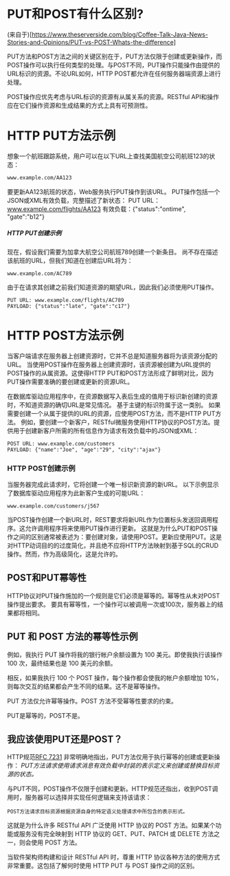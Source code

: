 # PUT和POST有什么区别?


(来自于)[https://www.theserverside.com/blog/Coffee-Talk-Java-News-Stories-and-Opinions/PUT-vs-POST-Whats-the-difference]

PUT方法和POST方法之间的关键区别在于，PUT方法仅限于创建或更新操作，而POST操作可以执行任何类型的处理。与POST不同，PUT操作只能操作由提供的URL标识的资源。不论URL如何，HTTP POST都允许在任何服务器端资源上进行处理。

POST操作应优先考虑与URL标识的资源有从属关系的资源。RESTful API和操作应在它们操作资源和生成结果的方式上具有可预测性。

# HTTP PUT方法示例

想象一个航班跟踪系统，用户可以在以下URL上查找美国航空公司航班123的状态：
```markdown
www.example.com/AA123
```
要更新AA123航班的状态，Web服务执行PUT操作到该URL。
PUT操作包括一个JSON或XML有效负载，完整描述了新状态：
PUT URL：www.example.com/flights/AA123
有效负载：{"status":"ontime", "gate":"b12"}

##### HTTP PUT创建示例
现在，假设我们需要为加拿大航空公司航班789创建一个新条目。
尚不存在描述该航班的URL，但我们知道在创建后URL将为：
```
www.example.com/AC789
```
由于在请求其创建之前我们知道资源的期望URL，因此我们必须使用PUT操作。
```
PUT URL: www.example.com/flights/AC789
PAYLOAD: {"status":"late", "gate":"c17"}
```

# HTTP POST方法示例
当客户端请求在服务器上创建资源时，它并不总是知道服务器将为该资源分配的URL。
当使用POST操作在服务器上创建资源时，该资源被创建为URL提供的POST操作的从属资源。这使得HTTP PUT和POST方法形成了鲜明对比，因为PUT操作需要准确的要创建或更新的资源URL。

在数据库驱动应用程序中，在资源数据写入表后生成的值用于标识新创建的资源时，不知道资源的确切URL是常见情况。
基于主键的标识符属于这一类别。
如果需要创建一个从属于提供的URL的资源，应使用POST方法，而不是HTTP PUT方法。
例如，要创建一个新客户，RESTful微服务使用HTTP协议的POST方法。提供用于创建新客户所需的所有信息作为请求有效负载中的JSON或XML：
```
POST URL: www.example.com/customers
PAYLOAD: {"name":"Joe", "age":"29", "city":"ajax"}
```

### HTTP POST创建示例

当服务器完成此请求时，它将创建一个唯一标识新资源的新URL。
以下示例显示了数据库驱动应用程序为此新客户生成的可能URL：
```
www.example.com/customers/j567
```
当POST操作创建一个新URL时，REST要求将新URL作为位置标头发送回调用程序。这允许调用程序将来使用PUT操作进行更新。
这就是为什么PUT和POST操作之间的区别通常被表述为：要创建对象，请使用POST。更新应使用PUT。这是对HTTP动词目的的过度简化，并且绝不应将HTTP方法映射到基于SQL的CRUD操作。然而，作为高级简化，这是允许的。

## POST和PUT幂等性
HTTP协议对PUT操作施加的一个规则是它们必须是幂等的。幂等性从未对POST操作提出要求。
要具有幂等性，一个操作可以被调用一次或100次，服务器上的结果都将相同。

## PUT 和 POST 方法的幂等性示例
例如，我执行 PUT 操作将我的银行帐户余额设置为 100 美元。即使我执行该操作 100 次，最终结果也是 100 美元的余额。

相反，如果我执行 100 个 POST 操作，每个操作都会使我的帐户余额增加 10%，则每次交互的结果都会产生不同的结果。这不是幂等操作。

PUT 方法仅允许幂等操作。POST 方法不受幂等性要求的约束。

PUT是幂等的，POST不是。

## 我应该使用PUT还是POST？
HTTP规范[RFC 7231](https://www.rfc-editor.org/rfc/rfc7231#section-4.3.4) 非常明确地指出，PUT方法仅用于执行幂等的创建或更新操作：
*PUT方法请求使用请求消息有效负载中封装的表示定义来创建或替换目标资源的状态。*

与PUT不同，POST操作不仅限于创建和更新。HTTP规范还指出，收到POST调用时，服务器可以选择并实现任何逻辑来支持该请求：
```
POST方法请求目标资源根据资源自身的特定语义处理请求中所包含的表示形式。
```
这就是为什么许多 RESTful API 广泛使用 HTTP 协议的 POST 方法。如果某个功能或服务没有完全映射到 HTTP 协议的 GET、PUT、PATCH 或 DELETE 方法之一，则会使用 POST 方法。

当软件架构师构建和设计 RESTful API 时，尊重 HTTP 协议各种方法的使用方式非常重要。这包括了解何时使用 HTTP PUT 与 POST 操作之间的区别。


